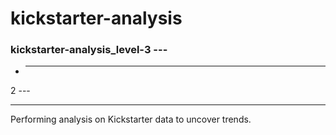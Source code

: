 # kickstarter-analysis
### kickstarter-analysis_level-3 ---
* ---
2 ---
- ---
Performing analysis on Kickstarter data to uncover trends.
